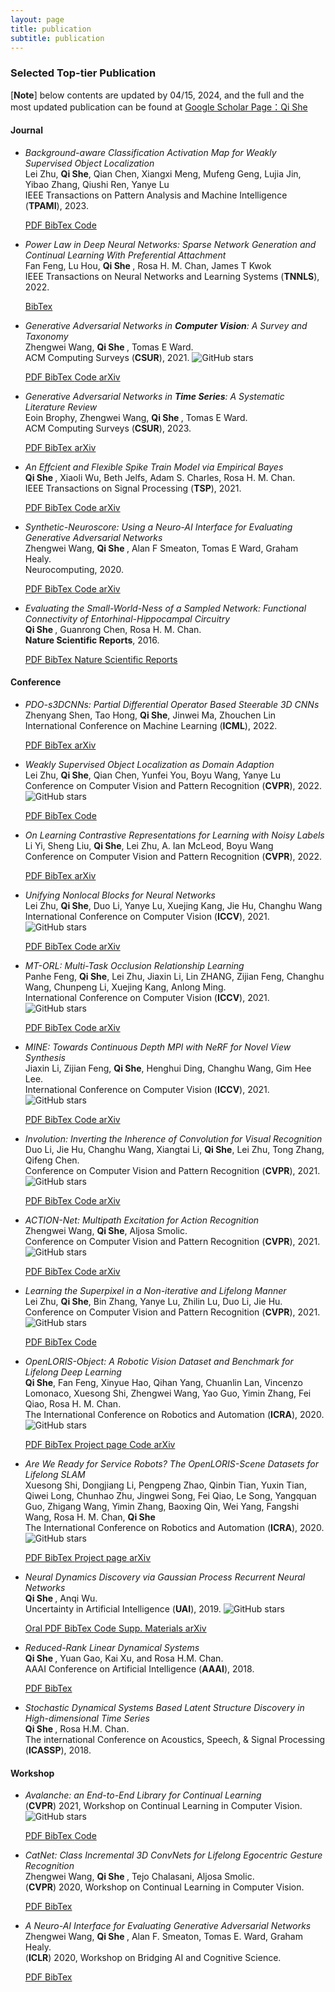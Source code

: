 ```yaml
---
layout: page
title: publication
subtitle: publication
---
```


### **Selected Top-tier Publication**

[**<font >Note</font>**] below contents are updated by 04/15, 2024, and the full and the most updated publication can be found at [Google Scholar Page：Qi She](https://scholar.google.com/citations?user=iHoGTt4AAAAJ&hl=zh-CN)

#### **Journal**

<div id="container-publications">
<div class="row">
<div class="col-xs-12 col-md-12">
<ul> 
<li>
<i class="fa-li fa fa-file-text-o pub-icon" aria-hidden="true"></i>
    <span itemprop="name">
        <i>Background-aware Classification Activation Map for Weakly Supervised Object Localization</i>  
    </span>
    <div class="pub-authors" itemprop="author">
        Lei Zhu, <b>Qi She</b>, Qian Chen, Xiangxi Meng, Mufeng Geng, Lujia Jin, Yibao Zhang, Qiushi Ren, Yanye Lu
    </div>
    <div class="pub-publication">
    IEEE Transactions on Pattern Analysis and Machine Intelligence (<b>TPAMI</b>), 2023. 
    </div>

<p>
<a class="btn btn-default" href="https://sheqi.github.io/pdf/TPAMI2023_backgroundaware.pdf">
PDF
</a>

<a class="btn btn-default" href="https://sheqi.github.io/bibtex/TPAMI23_backgroundaware.bib.txt">
BibTex
</a>

<a class="btn btn-default" href="https://github.com/zh460045050/BCAM">
Code
</a>

</p>
</li>
</ul> 

<ul> 
<li>
<i class="fa-li fa fa-file-text-o pub-icon" aria-hidden="true"></i>
    <span itemprop="name">
        <i>Power Law in Deep Neural Networks: Sparse Network Generation and Continual Learning With Preferential Attachment</i>
    </span>
    <div class="pub-authors" itemprop="author">
        Fan Feng, Lu Hou, <b> Qi She </b>, Rosa H. M. Chan, James T Kwok
    </div>
    <div class="pub-publication">
    IEEE Transactions on Neural Networks and Learning Systems (<b>TNNLS</b>), 2022. 
    </div>

<p>
<a class="btn btn-default" href="https://sheqi.github.io/bibtex/TNNLS22_powerlaw.bib.txt">
BibTex
</a>

</p>
</li>
</ul> 

<ul> 
<li>
<i class="fa-li fa fa-file-text-o pub-icon" aria-hidden="true"></i>
    <span itemprop="name">
        <i>Generative Adversarial Networks in <b>Computer Vision</b>: A Survey and Taxonomy</i>
    </span>
    <div class="pub-authors" itemprop="author">
        Zhengwei Wang, <b> Qi She </b>, Tomas E Ward.
    </div>
    <div class="pub-publication">
    ACM Computing Surveys (<b>CSUR</b>), 2021. <img alt="GitHub stars" src="https://img.shields.io/github/stars/sheqi/GAN_Review?label=Stars&style=social">
    </div>

<p>
<a class="btn btn-default" href="https://sheqi.github.io/pdf/CSUR20.pdf">
PDF
</a>

<a class="btn btn-default" href="https://sheqi.github.io/bibtex/CSUR20.bib.txt">
BibTex
</a>

<a class="btn btn-default" href="https://github.com/sheqi/GAN_Review">
Code
</a>

<a class="btn btn-default" href="https://arxiv.org/abs/1906.01529">
arXiv
</a>
</p>
</li>
</ul> 

<ul> 
<li>
<i class="fa-li fa fa-file-text-o pub-icon" aria-hidden="true"></i>
    <span itemprop="name">
        <i>Generative Adversarial Networks in <b>Time Series</b>: A Systematic Literature Review</i>
    </span>
    <div class="pub-authors" itemprop="author">
        Eoin Brophy, Zhengwei Wang, <b> Qi She </b>, Tomas E Ward.
    </div>
    <div class="pub-publication">
    ACM Computing Surveys (<b>CSUR</b>), 2023. 
    </div>

<p>
<a class="btn btn-default" href="https://sheqi.github.io/pdf/CSUR23.pdf">
PDF
</a>

<a class="btn btn-default" href="https://sheqi.github.io/bibtex/CSUR23.bib.txt">
BibTex
</a>

<a class="btn btn-default" href="https://arxiv.org/abs/2107.11098">
arXiv
</a>
</p>
</li>
</ul> 

<ul> 
<li>
<i class="fa-li fa fa-file-text-o pub-icon" aria-hidden="true"></i>
    <span itemprop="name">
        <i>An Effcient and Flexible Spike Train Model via Empirical Bayes</i>
    </span>
    <div class="pub-authors" itemprop="author">
        <b> Qi She </b>, Xiaoli Wu, Beth Jelfs, Adam S. Charles, Rosa H. M. Chan.
    </div>
    <div class="pub-publication">
    IEEE Transactions on Signal Processing (<b>TSP</b>), 2021. 
    </div>

<p>
<a class="btn btn-default" href="https://sheqi.github.io/pdf/TSP21.pdf">
PDF
</a>

<a class="btn btn-default" href="https://sheqi.github.io/bibtex/TSP21.bib.txt">
BibTex
</a>

<a class="btn btn-default" href="https://github.com/cuckoong/EB_spikes_trains">
Code
</a>

<a class="btn btn-default" href="https://arxiv.org/abs/1605.02869">
arXiv
</a>
</p>
</li>
</ul> 

<ul> 
<li>
<i class="fa-li fa fa-file-text-o pub-icon" aria-hidden="true"></i>
    <span itemprop="name">
        <i>Synthetic-Neuroscore: Using a Neuro-AI Interface for Evaluating Generative Adversarial Networks</i>
    </span>
    <div class="pub-authors" itemprop="author">
     Zhengwei Wang, <b> Qi She </b>, Alan F Smeaton, Tomas E Ward, Graham Healy.
    </div>
    <div class="pub-publication">
    Neurocomputing, 2020. 
    </div>

<p>
<a class="btn btn-default" href="https://sheqi.github.io/pdf/NC20.pdf">
PDF
</a>

<a class="btn btn-default" href="https://sheqi.github.io/bibtex/NC20.bib.txt">
BibTex
</a>

<a class="btn btn-default" href="https://github.com/villawang/Neuro-AI-Interface">
Code
</a>

<a class="btn btn-default" href="https://arxiv.org/abs/1905.04243">
arXiv
</a>
</p>
</li>
</ul> 

<ul> 
<li>
<i class="fa-li fa fa-file-text-o pub-icon" aria-hidden="true"></i>
    <span itemprop="name">
        <i>Evaluating the Small-World-Ness of a Sampled Network: Functional Connectivity of Entorhinal-Hippocampal Circuitry</i>
    </span>
    <div class="pub-authors" itemprop="author">
     <b> Qi She </b>, Guanrong Chen, Rosa H. M. Chan.
    </div>
    <div class="pub-publication">
    <b>Nature Scientific Reports</b>, 2016.
    </div>

<p>
<a class="btn btn-default" href="https://sheqi.github.io/pdf/NSR2016.pdf">
PDF
</a>

<a class="btn btn-default" href="https://sheqi.github.io/bibtex/NSR21.bib.txt">
BibTex
</a>

<a class="btn btn-default" href="https://www.nature.com/articles/srep21468">
Nature Scientific Reports
</a>
</p>
</li>
</ul> 

</div>
</div>
</div>

#### **Conference**

<div id="container-publications">
<div class="row">
<div class="col-xs-12 col-md-12">

<ul> 
<li>
<i class="fa-li fa fa-file-text-o pub-icon" aria-hidden="true"></i>
    <span itemprop="name">
        <i>PDO-s3DCNNs: Partial Differential Operator Based Steerable 3D CNNs
</i>
    </span>
    <div class="pub-authors" itemprop="author">
        Zhenyang Shen, Tao Hong, <b>Qi She</b>, Jinwei Ma, Zhouchen Lin
    </div>
    <div class="pub-publication">
    International Conference on Machine Learning (<b>ICML</b>), 2022.
    <!--<img alt="GitHub stars" src="https://img.shields.io/github/stars/zh460045050/SNL_ICCV2021?label=Stars&style=social"> -->
    </div>

<p>
<a class="btn btn-default" href="https://sheqi.github.io/pdf/ICML2022_PDO.pdf">
PDF
</a>

<a class="btn btn-default" href="https://sheqi.github.io/bibtex/ICML22_PDO.bib.txt">
BibTex
</a>

<a class="btn btn-default" href="https://arxiv.org/pdf/2208.03720">
arXiv
</a>
</p>
</li>
</ul> 

<ul> 
<li>
<i class="fa-li fa fa-file-text-o pub-icon" aria-hidden="true"></i>
    <span itemprop="name">
        <i>Weakly Supervised Object Localization as Domain Adaption
</i>
    </span>
    <div class="pub-authors" itemprop="author">
        Lei Zhu, <b>Qi She</b>, Qian Chen, Yunfei You, Boyu Wang, Yanye Lu
    </div>
    <div class="pub-publication">
    Conference on Computer Vision and Pattern Recognition (<b>CVPR</b>), 2022.
    <img alt="GitHub stars" src="https://img.shields.io/github/stars/zh460045050/DA-WSOL_CVPR2022?label=Stars&style=social">
    </div>

<p>
<a class="btn btn-default" href="https://sheqi.github.io/pdf/CVPR2022_WDA.pdf">
PDF
</a>

<a class="btn btn-default" href="https://sheqi.github.io/bibtex/CVPR22_WDA.bib.txt">
BibTex
</a>

<a class="btn btn-default" href="https://github.com/zh460045050/DA-WSOL_CVPR2022">
Code
</a>

</p>
</li>
</ul> 



<ul> 
<li>
<i class="fa-li fa fa-file-text-o pub-icon" aria-hidden="true"></i>
    <span itemprop="name">
        <i>On Learning Contrastive Representations for Learning with Noisy Labels
</i>
    </span>
    <div class="pub-authors" itemprop="author">
        Li Yi, Sheng Liu, <b>Qi She</b>, Lei Zhu, A. Ian McLeod, Boyu Wang
    </div>
    <div class="pub-publication">
    Conference on Computer Vision and Pattern Recognition (<b>CVPR</b>), 2022.
    <!--<img alt="GitHub stars" src="https://img.shields.io/github/stars/zh460045050/SNL_ICCV2021?label=Stars&style=social"> -->
    </div>


<p>
<a class="btn btn-default" href="https://sheqi.github.io/pdf/CVPR2022_noisylabel.pdf">
PDF
</a>

<a class="btn btn-default" href="https://sheqi.github.io/bibtex/CVPR22_noisylabel.bib.txt">
BibTex
</a>

 <!--
<a class="btn btn-default" href="https://github.com/zh460045050/SNL_ICCV2021">
Code
</a>
-->


<a class="btn btn-default" href="https://arxiv.org/abs/2203.01785">
arXiv
</a>
</p>
</li>
</ul> 


<ul> 
<li>
<i class="fa-li fa fa-file-text-o pub-icon" aria-hidden="true"></i>
    <span itemprop="name">
        <i>Unifying Nonlocal Blocks for Neural Networks</i>
    </span>
    <div class="pub-authors" itemprop="author">
        Lei Zhu, <b>Qi She</b>, Duo Li, Yanye Lu, Xuejing Kang, Jie Hu, Changhu Wang
    </div>
    <div class="pub-publication">
    International Conference on Computer Vision (<b>ICCV</b>), 2021.
    <img alt="GitHub stars" src="https://img.shields.io/github/stars/zh460045050/SNL_ICCV2021?label=Stars&style=social">
    </div>


<p>
<a class="btn btn-default" href="https://sheqi.github.io/pdf/ICCV2021_nonlocal.pdf">
PDF
</a>

<a class="btn btn-default" href="https://sheqi.github.io/bibtex/ICCV21_nolocal.bib.txt">
BibTex
</a>

<a class="btn btn-default" href="https://github.com/zh460045050/SNL_ICCV2021">
Code
</a>

<a class="btn btn-default" href="https://arxiv.org/abs/2108.02451">
arXiv
</a>
</p>
</li>
</ul> 

<ul> 
<li>
<i class="fa-li fa fa-file-text-o pub-icon" aria-hidden="true"></i>
    <span itemprop="name">
        <i>MT-ORL: Multi-Task Occlusion Relationship Learning</i>
    </span>
    <div class="pub-authors" itemprop="author">
        Panhe Feng, <b>Qi She</b>, Lei Zhu, Jiaxin Li, Lin ZHANG, Zijian Feng, Changhu Wang, Chunpeng Li, Xuejing Kang, Anlong Ming.
    </div>
    <div class="pub-publication">
    International Conference on Computer Vision (<b>ICCV</b>), 2021.
    <img alt="GitHub stars" src="https://img.shields.io/github/stars/fengpanhe/MT-ORL?label=Stars&style=social">
    </div>

<p>
<a class="btn btn-default" href="https://sheqi.github.io/pdf/ICCV2021_mtorl.pdf">
PDF
</a>

<a class="btn btn-default" href="https://sheqi.github.io/bibtex/ICCV21_mtorl.bib.txt">
BibTex
</a>

<a class="btn btn-default" href="https://github.com/fengpanhe/MT-ORL">
Code
</a>

<a class="btn btn-default" href="https://arxiv.org/abs/2108.05722">
arXiv
</a>
</p>
</li>
</ul> 


<ul> 
<li>
<i class="fa-li fa fa-file-text-o pub-icon" aria-hidden="true"></i>
    <span itemprop="name">
        <i>MINE: Towards Continuous Depth MPI with NeRF for Novel View Synthesis</i>
    </span>
    <div class="pub-authors" itemprop="author">
        Jiaxin Li, Zijian Feng, <b>Qi She</b>, Henghui Ding, Changhu Wang, Gim Hee Lee.
    </div>
    <div class="pub-publication">
    International Conference on Computer Vision (<b>ICCV</b>), 2021.
    <img alt="GitHub stars" src="https://img.shields.io/github/stars/vincentfung13/MINE?label=Stars&style=social">
    </div>


<p>
<a class="btn btn-default" href="https://sheqi.github.io/pdf/ICCV2021_mine.pdf">
PDF
</a>

<a class="btn btn-default" href="https://sheqi.github.io/bibtex/ICCV21_mine.bib.txt">
BibTex
</a>

<a class="btn btn-default" href="https://github.com/vincentfung13/MINE">
Code
</a>

<a class="btn btn-default" href="https://arxiv.org/abs/2103.14910">
arXiv
</a>
</p>
</li>
</ul> 


<ul> 
<li>
<i class="fa-li fa fa-file-text-o pub-icon" aria-hidden="true"></i>
    <span itemprop="name">
        <i>Involution: Inverting the Inherence of Convolution for Visual Recognition</i>
    </span>
    <div class="pub-authors" itemprop="author">
        Duo Li, Jie Hu, Changhu Wang, Xiangtai Li, <b>Qi She</b>, Lei Zhu, Tong Zhang, Qifeng Chen.
    </div>
    <div class="pub-publication">
    Conference on Computer Vision and Pattern Recognition (<b>CVPR</b>), 2021.
    <img alt="GitHub stars" src="https://img.shields.io/github/stars/d-li14/involution?label=Stars&style=social">
    </div>


<p>
<a class="btn btn-default" href="https://sheqi.github.io/pdf/CVPR2021_involution.pdf">
PDF
</a>

<a class="btn btn-default" href="https://sheqi.github.io/bibtex/CVPR21_involution.bib.txt">
BibTex
</a>

<a class="btn btn-default" href="https://github.com/d-li14/involution">
Code
</a>

<a class="btn btn-default" href="https://arxiv.org/abs/2103.06255">
arXiv
</a>
</p>
</li>
</ul> 

<ul> 
<li>
<i class="fa-li fa fa-file-text-o pub-icon" aria-hidden="true"></i>
    <span itemprop="name">
        <i>ACTION-Net: Multipath Excitation for Action Recognition</i>
    </span>
    <div class="pub-authors" itemprop="author">
        Zhengwei Wang, <b>Qi She</b>, Aljosa Smolic.
    </div>
    <div class="pub-publication">
    Conference on Computer Vision and Pattern Recognition (<b>CVPR</b>), 2021. <img alt="GitHub stars" src="https://img.shields.io/github/stars/V-Sense/ACTION-Net?label=Stars&style=social">
    </div>

<p>
<a class="btn btn-default" href="https://sheqi.github.io/pdf/CVPR2021_actionnet.pdf">
PDF
</a>

<a class="btn btn-default" href="https://sheqi.github.io/bibtex/CVPR21_actionnet.bib.txt">
BibTex
</a>

<a class="btn btn-default" href="https://github.com/V-Sense/ACTION-Net">
Code
</a>

<a class="btn btn-default" href="https://arxiv.org/abs/2103.07372">
arXiv
</a>
</p>
</li>
</ul> 

<ul> 
<li>
<i class="fa-li fa fa-file-text-o pub-icon" aria-hidden="true"></i>
    <span itemprop="name">
        <i>Learning the Superpixel in a Non-iterative and Lifelong Manner</i>
    </span>
    <div class="pub-authors" itemprop="author">
        Lei Zhu, <b>Qi She</b>, Bin Zhang, Yanye Lu, Zhilin Lu, Duo Li, Jie Hu.
    </div>
    <div class="pub-publication">
    Conference on Computer Vision and Pattern Recognition (<b>CVPR</b>), 2021. <img alt="GitHub stars" src="https://img.shields.io/github/stars/zh460045050/LNSNet?label=Stars&style=social">
    </div>

<p>
<a class="btn btn-default" href="https://sheqi.github.io/pdf/CVPR2021_superpixel.pdf">
PDF
</a>

<a class="btn btn-default" href="https://sheqi.github.io/bibtex/CVPR21_superpixel.bib.txt">
BibTex
</a>

<a class="btn btn-default" href="https://github.com/zh460045050/LNSNet">
Code
</a>

</p>
</li>
</ul> 

<ul> 
<li>
<i class="fa-li fa fa-file-text-o pub-icon" aria-hidden="true"></i>
    <span itemprop="name">
        <i>OpenLORIS-Object: A Robotic Vision Dataset and Benchmark for Lifelong Deep Learning</i>
    </span>
    <div class="pub-authors" itemprop="author">
        <b>Qi She</b>, Fan Feng, Xinyue Hao, Qihan Yang, Chuanlin Lan, Vincenzo Lomonaco, Xuesong Shi, Zhengwei Wang, Yao Guo, Yimin Zhang, Fei Qiao, Rosa H. M. Chan.
    </div>
    <div class="pub-publication">
    The International Conference on Robotics and Automation (<b>ICRA</b>), 2020. <img alt="GitHub stars" src="https://img.shields.io/github/stars/lifelong-robotic-vision/lifelong-robotic-vision.github.io?label=Stars&style=social">
    </div>

<p>
<a class="btn btn-default" href="https://sheqi.github.io/pdf/ICRA2020_obj.pdf">
PDF
</a>

<a class="btn btn-default" href="https://sheqi.github.io/bibtex/ICRA20_obj.bib.txt">
BibTex
</a>

<a class="btn btn-default" href="https://lifelong-robotic-vision.github.io/dataset/object">
Project page
</a>

<a class="btn btn-default" href="https://github.com/lifelong-robotic-vision/OpenLORIS-Object">
Code
</a>

<a class="btn btn-default" href="https://arxiv.org/abs/1911.06487">
arXiv
</a>
</p>
</li>
</ul> 

<ul> 
<li>
<i class="fa-li fa fa-file-text-o pub-icon" aria-hidden="true"></i>
    <span itemprop="name">
        <i>Are We Ready for Service Robots? The OpenLORIS-Scene Datasets for Lifelong SLAM</i>
    </span>
    <div class="pub-authors" itemprop="author">
     Xuesong Shi, Dongjiang Li, Pengpeng Zhao, Qinbin Tian, Yuxin Tian, Qiwei Long, Chunhao Zhu, Jingwei Song, Fei Qiao, Le Song, Yangquan Guo, Zhigang Wang, Yimin Zhang, Baoxing Qin, Wei Yang, Fangshi Wang, Rosa H. M. Chan, <b>Qi She</b>
    </div>
    <div class="pub-publication">
    The International Conference on Robotics and Automation (<b>ICRA</b>), 2020. <img alt="GitHub stars" src="https://img.shields.io/github/stars/lifelong-robotic-vision/lifelong-robotic-vision.github.io?label=Stars&style=social">
    </div>

<p>
<a class="btn btn-default" href="https://sheqi.github.io/pdf/ICRA2020_Scene.pdf">
PDF
</a>

<a class="btn btn-default" href="https://sheqi.github.io/bibtex/ICRA20_scene.bib.txt">
BibTex
</a>

<a class="btn btn-default" href="https://lifelong-robotic-vision.github.io/dataset/scene">
Project page
</a>

<a class="btn btn-default" href="https://arxiv.org/abs/1911.05603">
arXiv
</a>
</p>
</li>
</ul> 

<ul> 
<li>
<i class="fa-li fa fa-file-text-o pub-icon" aria-hidden="true"></i>
    <span itemprop="name">
        <i>Neural Dynamics Discovery via Gaussian Process Recurrent Neural Networks</i>
    </span>
    <div class="pub-authors" itemprop="author">
        <b> Qi She </b>, Anqi Wu.
    </div>
    <div class="pub-publication">
    Uncertainty in Artificial Intelligence (<b>UAI</b>), 2019. <img alt="GitHub stars" src="https://img.shields.io/github/stars/sheqi/GP-RNN_UAI2019?label=Stars&style=social">
    </div>

<p>
<a class="btn btn-default" href="https://www.youtube.com/watch?v=oEIIFZRjObc">
Oral
</a>

<a class="btn btn-default" href="https://sheqi.github.io/pdf/UAI2019.pdf">
PDF
</a>

<a class="btn btn-default" href="https://sheqi.github.io/bibtex/UAI19.bib.txt">
BibTex
</a>

<a class="btn btn-default" href="https://github.com/sheqi/GP-RNN_UAI2019">
Code
</a>

<a class="btn btn-default" href="https://sheqi.github.io/sm/UAI2019.pdf">
Supp. Materials
</a>

<a class="btn btn-default" href="https://arxiv.org/abs/1907.00650">
arXiv
</a>
</p>
</li>
</ul> 

<ul> 
<li>
<i class="fa-li fa fa-file-text-o pub-icon" aria-hidden="true"></i>
    <span itemprop="name">
        <i>Reduced-Rank Linear Dynamical Systems</i>
    </span>
    <div class="pub-authors" itemprop="author">
        <b> Qi She </b>, Yuan Gao, Kai Xu, and Rosa H.M. Chan.
    </div>
    <div class="pub-publication">
    AAAI Conference on Artificial Intelligence (<b>AAAI</b>), 2018.
    </div>

<p>
<a class="btn btn-default" href="https://sheqi.github.io/pdf/AAAI2018.pdf">
PDF
</a>

<a class="btn btn-default" href="https://sheqi.github.io/bibtex/AAAI18.bib.txt">
BibTex
</a>
</p>
</li>
</ul> 

<ul> 
<li>
<i class="fa-li fa fa-file-text-o pub-icon" aria-hidden="true"></i>
    <span itemprop="name">
        <i>Stochastic Dynamical Systems Based Latent Structure Discovery in High-dimensional Time Series</i>
    </span>
    <div class="pub-authors" itemprop="author">
        <b> Qi She </b>, Rosa H.M. Chan.
    </div>
    <div class="pub-publication">
    The international Conference on Acoustics, Speech, & Signal Processing (<b>ICASSP</b>), 2018.
    </div>

<p>
</p>
</li>
</ul> 
</div>
</div>
</div>

#### **Workshop**

<div id="container-publications">
<div class="row">
<div class="col-xs-12 col-md-12">


<ul> 
<li>
<i class="fa-li fa fa-file-text-o pub-icon" aria-hidden="true"></i>
    <span itemprop="name">
        <i>Avalanche: an End-to-End Library for Continual Learning</i>
    </span>
    <div class="pub-publication">
    (<b>CVPR</b>) 2021, Workshop on Continual Learning in Computer Vision. <img alt="GitHub stars" src="https://img.shields.io/github/stars/ContinualAI/avalanche?label=Stars&style=social">
    </div>

<p>
<a class="btn btn-default" href="https://sheqi.github.io/pdf/CVPRW2021_avalanche.pdf">
PDF
</a>

<a class="btn btn-default" href="https://sheqi.github.io/bibtex/CVPRW21_avalanche.bib.txt">
BibTex
</a>

<a class="btn btn-default" href="https://github.com/ContinualAI/avalanche">
Code
</a>

</p>
</li>
</ul> 

<ul> 
<li>
<i class="fa-li fa fa-file-text-o pub-icon" aria-hidden="true"></i>
    <span itemprop="name">
        <i>CatNet: Class Incremental 3D ConvNets for Lifelong Egocentric Gesture Recognition</i>
    </span>
    <div class="pub-authors" itemprop="author">
        Zhengwei Wang, <b> Qi She </b>, Tejo Chalasani, Aljosa Smolic.
    </div>
    <div class="pub-publication">
    (<b>CVPR</b>) 2020, Workshop on Continual Learning in Computer Vision. 
    </div>

<p>
<a class="btn btn-default" href="https://sheqi.github.io/pdf/CVPRW2020_CatNet.pdf">
PDF
</a>

<a class="btn btn-default" href="https://sheqi.github.io/bibtex/CVPRW20_CatNet.bib.txt">
BibTex
</a>

</p>
</li>
</ul> 

<ul> 
<li>
<i class="fa-li fa fa-file-text-o pub-icon" aria-hidden="true"></i>
    <span itemprop="name">
        <i>A Neuro-AI Interface for Evaluating Generative Adversarial Networks</i>
    </span>
    <div class="pub-authors" itemprop="author">
        Zhengwei Wang, <b> Qi She </b>, Alan F. Smeaton, Tomas E. Ward, Graham Healy.
    </div>
    <div class="pub-publication">
    (<b>ICLR</b>) 2020, Workshop on Bridging AI and Cognitive Science. 
    </div>

<p>
<a class="btn btn-default" href="https://sheqi.github.io/pdf/ICLRW2020_Neuroscore.pdf">
PDF
</a>

<a class="btn btn-default" href="https://sheqi.github.io/bibtex/ICLRW20_Neuroscore.bib.txt">
BibTex
</a>

</p>
</li>
</ul> 


</div>
</div>
</div>
